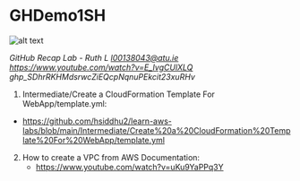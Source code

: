 # GHDemo1SH
![alt text](VPC_MiniNetwork.jp)

*GitHub Recap Lab - Ruth L l00138043@atu.ie
https://www.youtube.com/watch?v=E_IvgCUlXLQ
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*

1. Intermediate/Create a CloudFormation Template For WebApp/template.yml:
  - https://github.com/hsiddhu2/learn-aws-labs/blob/main/Intermediate/Create%20a%20CloudFormation%20Template%20For%20WebApp/template.yml

2. How to create a VPC from AWS Documentation:
   - https://www.youtube.com/watch?v=uKu9YaPPq3Y
